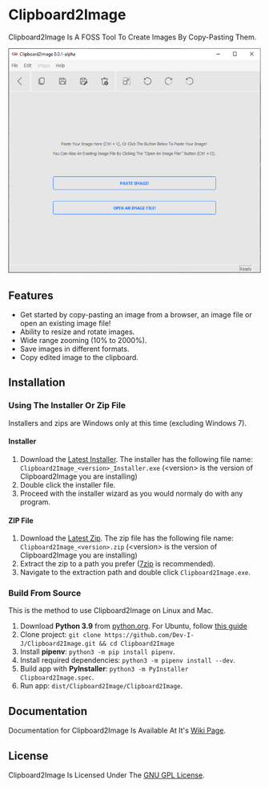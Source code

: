 # Clipboard2Image

Clipboard2Image Is A FOSS Tool To Create Images By Copy-Pasting Them.

![Screenshot](screenshot.png)

## Features

* Get started by copy-pasting an image from a browser, an image file or open an existing image file!
* Ability to resize and rotate images.
* Wide range zooming (10% to 2000%).
* Save images in different formats.
* Copy edited image to the clipboard.

## Installation

### Using The Installer Or Zip File

Installers and zips are Windows only at this time (excluding Windows 7).

#### Installer

1. Download the [Latest Installer](https://github.com/Dev-I-J/Clipboard2Image/releases/latest). The installer has the following file name: `Clipboard2Image_<version>_Installer.exe` (&lt;version&gt; is the version of Clipboard2Image you are installing)
2. Double click the installer file.
3. Proceed with the installer wizard as you would normaly do with any program.

#### ZIP File

1. Download the [Latest Zip](https://github.com/Dev-I-J/Clipboard2Image/releases/latest). The zip file has the following file name: `Clipboard2Image_<version>.zip` (&lt;version&gt; is the version of Clipboard2Image you are installing)
2. Extract the zip to a path you prefer ([7zip](https://www.7-zip.org) is recommended).
3. Navigate to the extraction path and double click `Clipboard2Image.exe`.

### Build From Source

This is the method to use Clipboard2Image on Linux and Mac.

1. Download **Python 3.9** from [python.org](https://www.python.org/downloads/release/python-392/). For Ubuntu, follow [this guide](https://phoenixnap.com/kb/how-to-install-python-3-ubuntu)
2. Clone project: `git clone https://github.com/Dev-I-J/Clipboard2Image.git && cd Clipboard2Image`
3. Install **pipenv**: `python3 -m pip install pipenv`.
4. Install required dependencies: `python3 -m pipenv install --dev`.
5. Build app with **PyInstaller**: `python3 -m PyInstaller Clipboard2Image.spec`.
6. Run app: `dist/Clipboard2Image/Clipboard2Image`.

## Documentation

Documentation for Clipboard2Image Is Available At It's [Wiki Page](https://github.com/Dev-I-J/Clipboard2Image/wiki).

## License

Clipboard2Image Is Licensed Under The [GNU GPL License](https://www.gnu.org/licenses/gpl-3.0.en.html).
